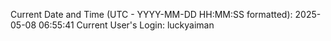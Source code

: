 Current Date and Time (UTC - YYYY-MM-DD HH:MM:SS formatted): 2025-05-08 06:55:41
Current User's Login: luckyaiman

